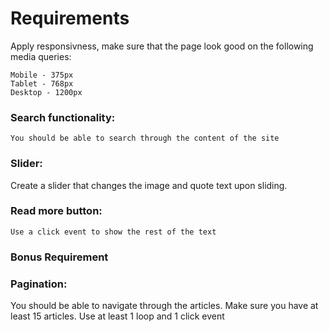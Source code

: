 <h1>Requirements</h1>

Apply responsivness, make sure that the page look good on the following media queries:

    Mobile - 375px
    Tablet - 768px
    Desktop - 1200px

<h3>Search functionality:</h3>

    You should be able to search through the content of the site

<h3>Slider:</h3>
    Create a slider that changes the image and quote text upon sliding.


<h3>Read more button:</h3>

    Use a click event to show the rest of the text

<h3>Bonus Requirement</h3>


<h3>Pagination:</h3>
    You should be able to navigate through the articles. Make sure you have at least 15 articles.
    Use at least 1 loop and 1 click event
